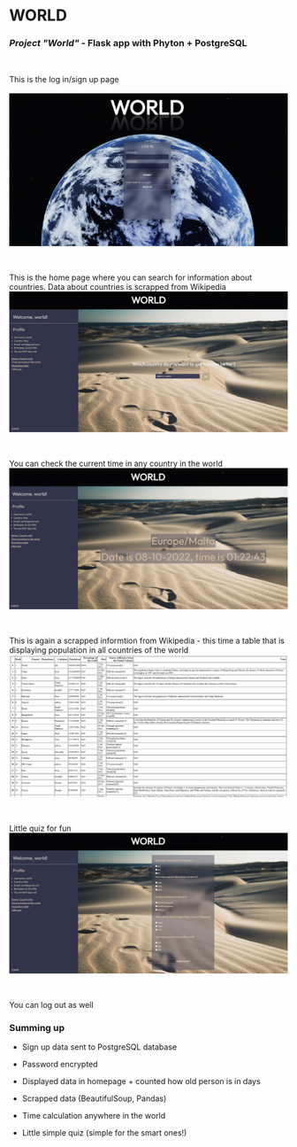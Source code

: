 # WORLD
### *Project "World"* - Flask app with Phyton + PostgreSQL
<br>
<p>
  This is the log in/sign up page
  <br />
  <br />
  <img src="static/pics/world-login.jpg" />
</p>
<br>
<p>
  This is the home page where you can search for information about countries. Data about countries is scrapped from Wikipedia
  
  <img src="static/pics/world-home.jpg" />
</p>
<br>
<p>
  You can check the current time in any country in the world
  <img src="static/pics/world-time.jpg" />
</p>
<br>
<p>
  This is again a scrapped informtion from Wikipedia - this time a table that is displaying population in all countries of the world
  <img src="static/pics/world-table.jpg" />
</p>
<br>
<p>
  Little quiz for fun
  <img src="static/pics/world-quiz.jpg" />
</p>
<br>
<p>
   You can log out as well
</p>

### Summing up
* Sign up data sent to PostgreSQL database

* Password encrypted

* Displayed data in homepage + counted how old person is in days

* Scrapped data (BeautifulSoup, Pandas)

* Time calculation anywhere in the world

* Little simple quiz (simple for the smart ones!)
